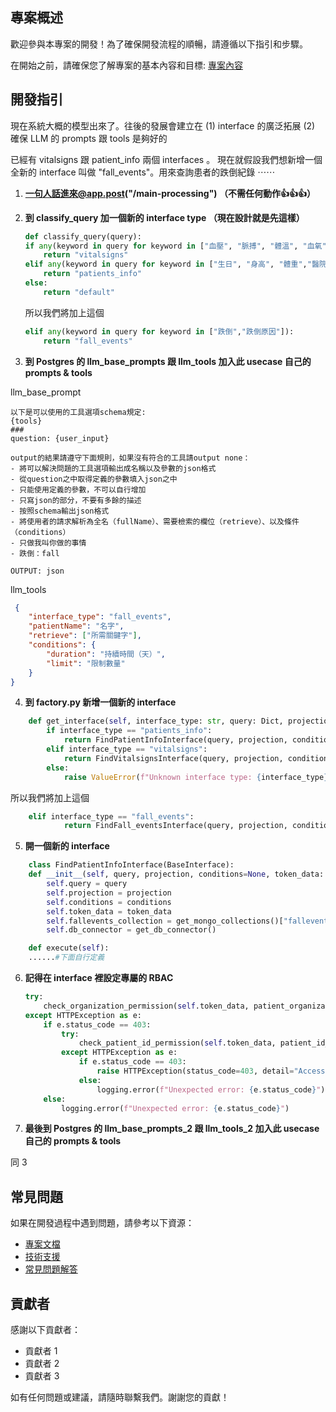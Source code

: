 ## 專案概述
歡迎參與本專案的開發！為了確保開發流程的順暢，請遵循以下指引和步驟。

在開始之前，請確保您了解專案的基本內容和目標: [專案內容](https://gitlab.smart-aging.tech/ds/infrastructure/jubo-nis-llm-data-interface/-/blob/add-official-auth/README.md)

  
## 開發指引

現在系統大概的模型出來了。往後的發展會建立在
(1) interface 的廣泛拓展
(2) 確保 LLM 的 prompts 跟 tools 是夠好的

已經有 vitalsigns 跟 patient_info 兩個 interfaces 。
現在就假設我們想新增一個全新的 interface 叫做 "fall_events"。用來查詢患者的跌倒紀錄 ⋯⋯

1. **一句人話進來@app.post("/main-processing") （不需任何動作👍👍👍）** 


2. **到 classify_query 加一個新的 interface type （現在設計就是先這樣）**
     
    ```python
    def classify_query(query):
    if any(keyword in query for keyword in ["血壓", "脈搏", "體溫", "血氧"]):
        return "vitalsigns"
    elif any(keyword in query for keyword in ["生日", "身高", "體重","醫院","血型"]):
        return "patients_info"
    else:
        return "default"
    ```
    
    所以我們將加上這個

    ```python
    elif any(keyword in query for keyword in ["跌倒","跌倒原因"]):
        return "fall_events"
    ```


3. **到 Postgres 的 llm_base_prompts 跟 llm_tools 加入此 usecase 自己的 prompts & tools**


llm_base_prompt
```
以下是可以使用的工具選項schema規定:
{tools}
###
question: {user_input}

output的結果請遵守下面規則，如果沒有符合的工具請output none：
- 將可以解決問題的工具選項輸出成名稱以及參數的json格式
- 從question之中取得定義的參數填入json之中
- 只能使用定義的參數，不可以自行增加
- 只寫json的部分，不要有多餘的描述
- 按照schema輸出json格式
- 將使用者的請求解析為全名（fullName）、需要檢索的欄位（retrieve）、以及條件（conditions）
- 只做我叫你做的事情
- 跌倒：fall

OUTPUT: json
```

llm_tools
```json
 {
    "interface_type": "fall_events",
    "patientName": "名字",
    "retrieve": ["所需關鍵字"],
    "conditions": {
        "duration": "持續時間（天）",
        "limit": "限制數量"
    }
}
```

4. **到 factory.py 新增一個新的 interface**

```python
    def get_interface(self, interface_type: str, query: Dict, projection: Dict = None, conditions: Optional[Dict] = None, token_data: TokenData = None) -> BaseInterface:
        if interface_type == "patients_info":
            return FindPatientInfoInterface(query, projection, conditions, token_data)
        elif interface_type == "vitalsigns":
            return FindVitalsignsInterface(query, projection, conditions, token_data)
        else:
            raise ValueError(f"Unknown interface type: {interface_type}")
```
    
所以我們將加上這個

```python
    elif interface_type == "fall_events":
            return FindFall_eventsInterface(query, projection, conditions, token_data)
```
     
5. **開一個新的 interface**

```python
    class FindPatientInfoInterface(BaseInterface):
    def __init__(self, query, projection, conditions=None, token_data: TokenData = None):
        self.query = query
        self.projection = projection
        self.conditions = conditions
        self.token_data = token_data
        self.fallevents_collection = get_mongo_collections()["fallevents"]
        self.db_connector = get_db_connector()

    def execute(self):
    ......#下面自行定義
```

6. **記得在 interface 裡設定專屬的 RBAC**

    ```python
    try:
        check_organization_permission(self.token_data, patient_organization_str)
    except HTTPException as e:
        if e.status_code == 403:
            try:
                check_patient_id_permission(self.token_data, patient_id_str)
            except HTTPException as e:
                if e.status_code == 403:
                    raise HTTPException(status_code=403, detail="Access denied")
                else:
                    logging.error(f"Unexpected error: {e.status_code}")
        else:
            logging.error(f"Unexpected error: {e.status_code}")
    ```

7. **最後到 Postgres 的 llm_base_prompts_2 跟 llm_tools_2 加入此 usecase 自己的 prompts & tools**

同 3

## 常見問題

如果在開發過程中遇到問題，請參考以下資源：
- [專案文檔](https://gitlab.com/username/repository/-/wikis/home)
- [技術支援](mailto:support@example.com)
- [常見問題解答](https://gitlab.com/username/repository/-/issues)

## 貢獻者

感謝以下貢獻者：
- 貢獻者 1
- 貢獻者 2
- 貢獻者 3

如有任何問題或建議，請隨時聯繫我們。謝謝您的貢獻！
